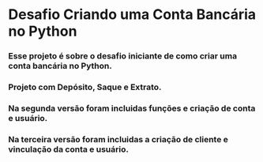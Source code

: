 # Desafio Criando uma Conta Bancária no Python

### Esse projeto é sobre o desafio iniciante de como criar uma conta bancária no Python.

### Projeto com Depósito, Saque e Extrato.
### Na segunda versão foram incluidas funções e criação de conta e usuário.
### Na terceira versão foram incluidas a criação de cliente e vinculação da conta e usuário.
